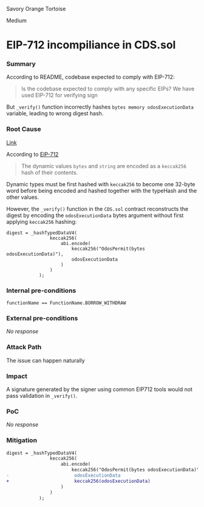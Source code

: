 Savory Orange Tortoise

Medium

# EIP-712 incompiliance in CDS.sol

### Summary

According to README, codebase expected to comply with EIP-712:
>Is the codebase expected to comply with any specific EIPs?
We have used EIP-712 for verifying sign

But `_verify()` function incorrectly hashes `bytes memory odosExecutionData` variable, leading to wrong digest hash.

### Root Cause

[Link](https://github.com/sherlock-audit/2024-11-autonomint/blob/0d324e04d4c0ca306e1ae4d4c65f0cb9d681751b/Blockchain/Blockchian/contracts/Core_logic/CDS.sol#L899-L906)

According to [EIP-712](https://eips.ethereum.org/EIPS/eip-712#definition-of-encodedata)
>The dynamic values `bytes` and `string` are encoded as a `keccak256` hash of their contents.

Dynamic types must be first hashed with `keccak256` to become one 32-byte word before being encoded and hashed together with the typeHash and the other values.

However, the `_verify()` function in the `CDS.sol` contract reconstructs the digest by encoding the ﻿`odosExecutionData` bytes argument without first applying `keccak256` hashing:
```solidity
digest = _hashTypedDataV4(
                keccak256(
                    abi.encode(
                        keccak256("OdosPermit(bytes odosExecutionData)"),
                        odosExecutionData
                    )
                )
            );
```


### Internal pre-conditions

`functionName == FunctionName.BORROW_WITHDRAW`

### External pre-conditions

_No response_

### Attack Path

The issue can happen naturally

### Impact

A signature generated by the signer using common EIP712 tools would not pass validation in `_verify()`.


### PoC

_No response_

### Mitigation

```diff
digest = _hashTypedDataV4(
                keccak256(
                    abi.encode(
                        keccak256("OdosPermit(bytes odosExecutionData)"),
-                        odosExecutionData
+                        keccak256(odosExecutionData)
                    )
                )
            );
```
